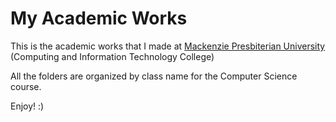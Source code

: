 # My Academic Works

This is the academic works that I made at [Mackenzie Presbiterian University](http://up.mackenzie.br/unidades-academicas/fci/) (Computing and Information Technology College)

All the folders are organized by class name for the Computer Science course.

Enjoy! :)
